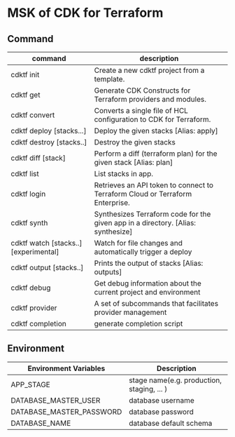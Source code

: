 # MSK of CDK for Terraform

## Command

| command                               | description                                                                      |
| ------------------------------------- | -------------------------------------------------------------------------------- |
| cdktf init                            | Create a new cdktf project from a template.                                      |
| cdktf get                             | Generate CDK Constructs for Terraform providers and modules.                     |
| cdktf convert                         | Converts a single file of HCL configuration to CDK for Terraform.                |
| cdktf deploy [stacks...]              | Deploy the given stacks [Alias: apply]                                           |
| cdktf destroy [stacks..]              | Destroy the given stacks                                                         |
| cdktf diff [stack]                    | Perform a diff (terraform plan) for the given stack [Alias: plan]                |
| cdktf list                            | List stacks in app.                                                              |
| cdktf login                           | Retrieves an API token to connect to Terraform Cloud or Terraform Enterprise.    |
| cdktf synth                           | Synthesizes Terraform code for the given app in a directory. [Alias: synthesize] |
| cdktf watch [stacks..] [experimental] | Watch for file changes and automatically trigger a deploy                        |
| cdktf output [stacks..]               | Prints the output of stacks [Alias: outputs]                                     |
| cdktf debug                           | Get debug information about the current project and environment                  |
| cdktf provider                        | A set of subcommands that facilitates provider management                        |
| cdktf completion                      | generate completion script                                                       |

## Environment

| Environment Variables    | Description                                |
| ------------------------ | ------------------------------------------ |
| APP_STAGE                | stage name(e.g. production, staging, ... ) |
| DATABASE_MASTER_USER     | database username                          |
| DATABASE_MASTER_PASSWORD | database password                          |
| DATABASE_NAME            | database default schema                    |
